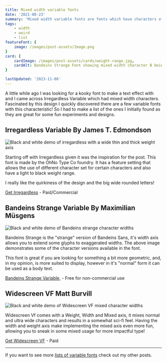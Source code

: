 ```yaml
---
title: Mixed width variable fonts
date: '2021-08-23'
summary: 'Mixed width variable fonts are fonts which have characters of different widths. They make great fonts for fun designs and interesting interactions.'
tags:
    - width
    - weird
    - list
featureFont: {  
    image: /images/post-assets/Image.png
}
card: {
    cardImage: /images/post-assets/cards/weight-range.jpg,
    cardAlt: Bandeins Strange Font showing mixed width character B being stretched wider than the a and c characters
}

lastUpdated: '2023-11-06'
---
```



A little while ago I was looking for a kooky font to make a text effect with and I came across Irregardless Variable which had mixed width characters. Fascinated by this design I quickly discovered there are a few variable fonts with this characteristic! So I had to make a list of the ones I initially found as they are great for some fun experiments and designs.

## Irregardless Variable  <span class="author">By James T. Edmondson</span>

![Black and white demo of irregardless with a wide thin and thick weight axis](/images/post-assets/widths/irregardless.jpg)

Starting off with Irregardless given it was the inspiration for the post. This font is made by the OhNo Type Co foundry. It has a feature setting that allows the use of different character set for certain characters and also have a light to black weight range.

I really like the quirkiness of the design and the big wide rounded letters!

[Get Irregardless](https://ohnotype.co/fonts/irregardless) - Paid/Commercial


## Bandeins Strange Variable  <span class="author">By Maximilian Müsgens</span>

![Black and white demo of Bandeins strange character widths](/images/post-assets/widths/bandeinsstrange.jpg)

Bandeins Strange is the "strange" version of Bandeins Sans, it's width axis allows you to extend some glyphs to exaggerated widths. The above image demonstrates some of the character versions available in the font.

This font is great if you are looking for something a bit more geometric, and, in my opinion, is more suited to display, however in it's "normal" form it can be used as a body text.

[Bandeins Strange Variable,](https://www.formatpunktotf.de/typfefaces/bandeins-sans) - Free for non-commercial use


## Widescreen VF  <span class="author">Matt Burvill</span>

![Black and white demo of Widescreen VF mixed character widths](/images/post-assets/widths/widescreenvf.jpg)


Widescreen Vf comes with a Weight, Width and Mixed axis, it mixes normal and ultra wide characters and results in a somewhat sci-fi feel. Having the width and weight axis make implementing the mixed axis even more fun, allowing you to sneak in some mixed usage for more impactful type! 

[Get Widescreen VF](https://www.daltonmaag.com/portfolio/font-library/widescreen.html) - Paid


<hr>

If you want to see more [lists of variable fonts](/tags/list) check out my other posts.

